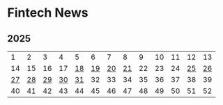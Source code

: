 # Fintech News



## 2025

|                               |                               |                               |                               |                               |                               |                               |                               |      |      |      |                               |                               |
| ----------------------------- | ----------------------------- | ----------------------------- | ----------------------------- | ----------------------------- | ----------------------------- | ----------------------------- | ----------------------------- | ---- | ---- | ---- | ----------------------------- | ----------------------------- |
| 1                             | 2                             | 3                             | 4                             | 5                             | 6                             | 7                             | 8                             | 9    | 10   | 11   | 12                            | 13                            |
| 14                            | 15                            | 16                            | 17                            | [18](docs/2025/18/2025_18.md) | [19](docs/2025/19/2025_19.md) | [20](docs/2025/20/2025_20.md) | [21](docs/2025/21/2025_21.md) | 22   | 23   | 24   | [25](docs/2025/25/2025_25.md) | [26](docs/2025/26/2025_26.md) |
| [27](docs/2025/27/2025_27.md) | [28](docs/2025/28/2025_28.md) | [29](docs/2025/29/2025_29.md) | [30](docs/2025/30/2025_30.md) | [31](docs/2025/31/2025_31.md) | 32                            | 33                            | 34                            | 35   | 36   | 37   | 38                            | 39                            |
| 40                            | 41                            | 42                            | 43                            | 44                            | 45                            | 46                            | 47                            | 48   | 49   | 50   | 51                            | 52                            |

